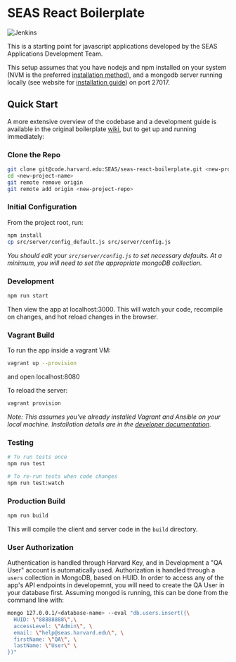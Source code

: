 # SEAS React Boilerplate

![Jenkins](https://jenkins.seas.harvard.edu/buildStatus/icon?job=seas-react-boilerplate/master)

This is a starting point for javascript applications developed by the SEAS Applications Development Team.

This setup assumes that you have nodejs and npm installed on your system (NVM is the preferred [installation method](https://github.com/creationix/nvm)), and a mongodb server running locally (see website for [installation guide](https://docs.mongodb.com/manual/installation/)) on port 27017.

## Quick Start

A more extensive overview of the codebase and a development guide is available in the original boilerplate [wiki](https://code.harvard.edu/SEAS/seas-react-boilerplate/wiki), but to get up and running immediately:

### Clone the Repo

```bash
git clone git@code.harvard.edu:SEAS/seas-react-boilerplate.git <new-project-name>
cd <new-project-name>
git remote remove origin
git remote add origin <new-project-repo>
```

### Initial Configuration

From the project root, run:

```bash
npm install
cp src/server/config_default.js src/server/config.js
```

_You should edit your `src/server/config.js` to set necessary defaults. At a minimum, you will need to set the appropriate mongoDB collection._

### Development

```bash
npm run start
```

Then view the app at localhost:3000. This will watch your code, recompile on changes, and hot reload changes in the browser.

### Vagrant Build

To run the app inside a vagrant VM:

```bash
vagrant up --provision
```

and open localhost:8080

To reload the server:

```bash
vagrant provision
```

_Note: This assumes you've already installed Vagrant and Ansible on your local machine. Installation details are in the [developer documentation](https://code.harvard.edu/SEAS/seas-react-boilerplate/wiki/Vagrant)._

### Testing

```bash
# To run tests once
npm run test

# To re-run tests when code changes
npm run test:watch
```

### Production Build

```bash
npm run build
```

This will compile the client and server code in the `build` directory.

### User Authorization

Authentication is handled through Harvard Key, and in Development a "QA User" account is automatically used. Authorization is handled through a `users` collection in MongoDB, based on HUID. In order to access any of the app's API endpoints in developemnt, you will need to create the QA User in your database first. Assuming mongod is running, this can be done from the command line with:

```bash
mongo 127.0.0.1/<database-name> --eval "db.users.insert({\
  HUID: \"88888888\",\
  accessLevel: \"Admin\", \
  email: \"help@seas.harvard.edu\", \
  firstName: \"QA\", \
  lastName: \"User\" \
})"
```
